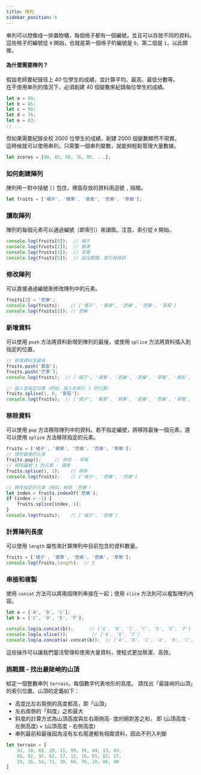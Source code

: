 ```yaml
---
title: 陣列
sidebar_position: 6
---
```


串列可以想像成一排置物櫃，每個格子都有一個編號，並且可以存放不同的資料。  
這些格子的編號從 `0` 開始，也就是第一個格子的編號是 `0`，第二個是 `1`，以此類推。

#### 為什麼需要陣列？

假設老師要紀錄班上 40 位學生的成績，並計算平均、最高、最低分數等。  
在不使用串列的情況下，必須創建 40 個變數來紀錄每位學生的成績。

```javascript
let a = 90;
let b = 85;
let c = 98;
let d = 76;
let e = 83;
// ...
```

但如果需要紀錄全校 2000 位學生的成績，創建 2000 個變數顯然不現實。  
這時候就可以使用串列，只需要一個串列變數，就能夠輕鬆管理大量數據。

```javascript
let scores = [90, 85, 98, 76, 83, ...];
```

### 如何創建陣列

陣列用一對中括號 `[]` 包住，裡面存放的資料用逗號 `,` 隔開。

```javascript
let fruits = ['橘子', '蘋果', '香蕉', '芭樂', '草莓'];
```

### 讀取陣列

陣列的每個元素可以通過編號（即索引）來讀取。注意，索引從 `0` 開始。

```javascript
console.log(fruits[0]);  // 橘子
console.log(fruits[1]);  // 蘋果
console.log(fruits[4]);  // 草莓
console.log(fruits[5]);  // 超出範圍，會引發錯誤
```

### 修改陣列

可以直接通過編號來修改陣列中的元素。

```javascript
fruits[2] = '芭樂';
console.log(fruits);    // ['橘子', '蘋果', '芭樂', '芭樂', '草莓']
console.log(fruits[2]); // 芭樂
```

### 新增資料

可以使用 `push` 方法將資料新增到陣列的最後，或使用 `splice` 方法將資料插入到指定的位置。

```javascript
// 新增資料至最後
fruits.push('鳳梨');
fruits.push('芒果');
console.log(fruits);  // ['橘子', '蘋果', '芭樂', '芭樂', '草莓', '鳳梨', '芒果']

// 插入至指定位置（例如，插入到索引 1 的位置）
fruits.splice(1, 0, '葡萄');
console.log(fruits);  // ['橘子', '葡萄', '蘋果', '芭樂', '芭樂', '草莓', '鳳梨', '芒果']
```

### 移除資料

可以使用 `pop` 方法移除陣列中的資料。若不指定編號，將移除最後一個元素，還可以使用 `splice` 方法移除指定的元素。

```javascript
fruits = ['橘子', '蘋果', '芭樂', '芭樂', '草莓'];
// 移除最後的元素
fruits.pop();     // 移除 - 草莓
// 移除編號 1 的元素 - 蘋果
fruits.splice(1, 1);    // 移除
console.log(fruits);    // ['橘子', '芭樂', '芭樂']

// 移除指定的元素（例如，移除 '芭樂'）
let index = fruits.indexOf('芭樂');
if (index > -1) {
    fruits.splice(index, 1);
}
console.log(fruits);    // ['橘子', '芭樂']
```

### 計算陣列長度

可以使用 `length` 屬性來計算陣列中目前包含的資料數量。

```javascript
fruits = ['橘子', '蘋果', '芭樂', '芭樂', '草莓'];
console.log(fruits.length);  // 5
```

### 串接和複製

使用 `concat` 方法可以將兩個陣列串接在一起；使用 `slice` 方法則可以複製陣列內容。

```javascript
let a = ['A', 'B', 'C'];
let b = ['C', 'D', 'E', 'F'];

console.log(a.concat(b));      // ['A', 'B', 'C', 'C', 'D', 'E', 'F']
console.log(a.slice());         // ['A', 'B', 'C']
console.log(a.concat(a).concat(b));  // ['A', 'B', 'C', 'A', 'B', 'C', 'C', 'D', 'E', 'F']
```

這些操作可以讓我們靈活管理和使用大量資料，使程式更加簡潔、高效。

### 挑戰題 - 找出最陡峭的山頂

給定一個整數串列 `terrain`，每個數字代表地形的高度。
請找出「最陡峭的山頂」的索引位置。山頂的定義如下：

- 高度比左右兩側的高度都高，即「山頂」
- 左右兩側的「斜度」之和最大
- 斜度的計算方式為山頂高度與左右兩側高- 度的絕對差之和，
即 (山頂高度 - 左側高度) + (山頂高度 - 右側高度)
- 串列最前和最後因為沒有左右兩邊都有相鄰資料，因此不列入判斷

```javascript
let terrain = [
    91, 18, 69, 29, 15, 99, 74, 44, 13, 83,
    65, 92, 97, 62, 17, 12, 16, 65, 82, 27,
    29, 16, 54, 71, 30, 66, 70, 20, 86, 40
]
```